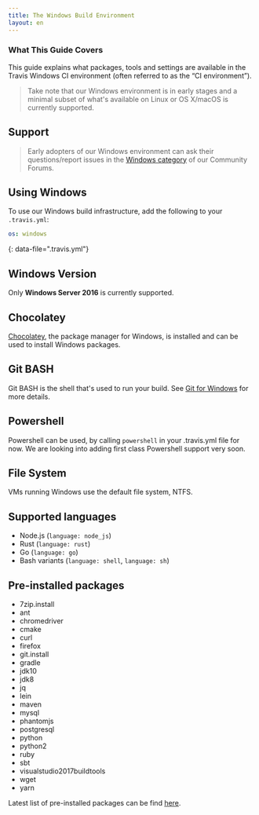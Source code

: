 ```yaml
---
title: The Windows Build Environment
layout: en
---
```


### What This Guide Covers

This guide explains what packages, tools and settings are available in the Travis Windows CI environment (often referred to as the “CI environment”).

> Take note that our Windows environment is in early stages and a minimal subset of what's available on Linux or OS X/macOS is currently supported.

## Support

> Early adopters of our Windows environment can ask their questions/report issues in the [Windows category](https://travis-ci.community/c/windows) of our Community Forums.

## Using Windows

To use our Windows build infrastructure, add the following to your `.travis.yml`:

```yaml
os: windows
```
{: data-file=".travis.yml"}

## Windows Version

Only **Windows Server 2016** is currently supported.

## Chocolatey

[Chocolatey](https://chocolatey.org/), the package manager for Windows, is installed and can be used to install Windows packages.

## Git BASH

Git BASH is the shell that's used to run your build. See [Git for Windows](https://gitforwindows.org/) for more details.

## Powershell

Powershell can be used, by calling `powershell` in your .travis.yml file for now. We are looking into adding first class Powershell support very soon.

## File System

VMs running Windows use the default file system, NTFS.

## Supported languages
- Node.js (`language: node_js`)
- Rust (`language: rust`)
- Go (`language: go`)
- Bash variants (`language: shell`, `language: sh`)

## Pre-installed packages

- 7zip.install
- ant
- chromedriver
- cmake
- curl
- firefox
- git.install
- gradle
- jdk10
- jdk8
- jq
- lein
- maven
- mysql
- phantomjs
- postgresql
- python
- python2
- ruby
- sbt
- visualstudio2017buildtools
- wget
- yarn

Latest list of pre-installed packages can be find [here](https://github.com/travis-ci/packer-templates/blob/master/packer-assets/windows-server-2016-ci-onion-packages.txt).
